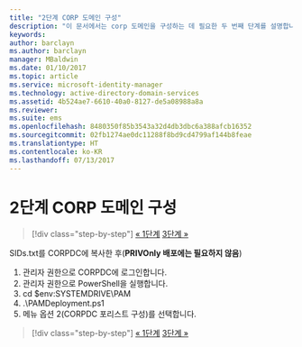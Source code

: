 ```yaml
---
title: "2단계 CORP 도메인 구성"
description: "이 문서에서는 corp 도메인을 구성하는 데 필요한 두 번째 단계를 설명합니다. 이 단계에는 sids.txt를 CORPDC에 복사한 후 스크립트를 실행하는 작업이 포함됩니다."
keywords: 
author: barclayn
ms.author: barclayn
manager: MBaldwin
ms.date: 01/10/2017
ms.topic: article
ms.service: microsoft-identity-manager
ms.technology: active-directory-domain-services
ms.assetid: 4b524ae7-6610-40a0-8127-de5a08988a8a
ms.reviewer: 
ms.suite: ems
ms.openlocfilehash: 8480350f85b3543a32d4db3dbc6a388afcb16352
ms.sourcegitcommit: 02fb1274ae0dc11288f8bd9cd4799af144b8feae
ms.translationtype: HT
ms.contentlocale: ko-KR
ms.lasthandoff: 07/13/2017
---
```

# 2단계 CORP 도메인 구성
<a id="step-2-configuring-the-corp-domain" class="xliff"></a>

>[!div class="step-by-step"]
[« 1단계](sp1-step1-configuring-priv-domain.md)
[3단계 »](sp1-step3-installing-configuring-sql.md)

SIDs.txt를 CORPDC에 복사한 후(**PRIVOnly 배포에는 필요하지 않음**)

1. 관리자 권한으로 CORPDC에 로그인합니다.
2. 관리자 권한으로 PowerShell을 실행합니다.
3. cd $env:SYSTEMDRIVE\PAM
4. .\PAMDeployment.ps1
5. 메뉴 옵션 2(CORPDC 포리스트 구성)를 선택합니다.

>[!div class="step-by-step"]
[« 1단계](sp1-step1-configuring-priv-domain.md)
[3단계 »](sp1-step3-installing-configuring-sql.md)
